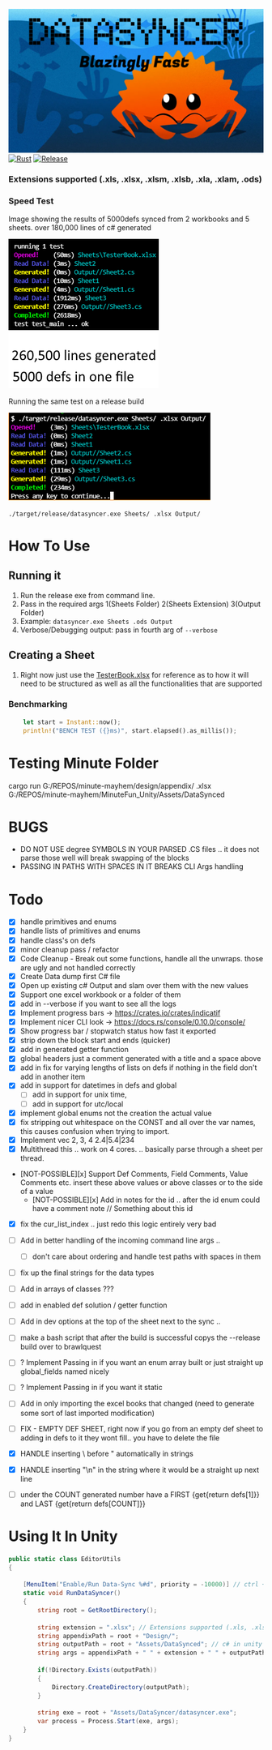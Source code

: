 ![img](!pics/title.png)
[![Rust](https://github.com/JustinMorritt/DataSyncer/actions/workflows/rust.yml/badge.svg)](https://github.com/JustinMorritt/DataSyncer/actions/workflows/rust.yml)
[![Release](https://github.com/JustinMorritt/DataSyncer/actions/workflows/Release.yml/badge.svg)](https://github.com/JustinMorritt/DataSyncer/actions/workflows/Release.yml)
### Extensions supported (.xls, .xlsx, .xlsm, .xlsb, .xla, .xlam, .ods)

### Speed Test
Image showing the results of 5000defs synced from 2 workbooks and 5 sheets. over 180,000 lines of c# generated

![img](!pics/test5000DefsOneFile.png)

Running the same test on a release build

![img](!pics/release5000DefsOneFile.png)

`./target/release/datasyncer.exe Sheets/ .xlsx Output/`


# How To Use
## Running it
1. Run the release exe from command line.
2. Pass in the required args  1(Sheets Folder) 2(Sheets Extension) 3(Output Folder)
3. Example: `datasyncer.exe Sheets .ods Output`
4. Verbose/Debugging output: pass in fourth arg of `--verbose`
## Creating a Sheet
1. Right now just use the [TesterBook.xlsx](Sheets/TesterBook.xlsx) for reference as to how it will need to be structured as well as all the functionalities that are supported

### Benchmarking
```rust
    let start = Instant::now();
    println!("BENCH TEST ({}ms)", start.elapsed().as_millis());
```

# Testing Minute Folder 
cargo run G:/REPOS/minute-mayhem/design/appendix/ .xlsx G:/REPOS/minute-mayhem/MinuteFun_Unity/Assets/DataSynced

# BUGS
- DO NOT USE degree SYMBOLS IN YOUR PARSED .CS files .. it does not parse those well will break swapping of the blocks
- PASSING IN PATHS WITH SPACES IN IT BREAKS CLI Args handling

# Todo
- [x] handle primitives and enums
- [x] handle lists of primitives and enums
- [x] handle class's on defs
- [x] minor cleanup pass / refactor
- [x] Code Cleanup - Break out some functions, handle all the unwraps. those are ugly and not handled correctly
- [x] Create Data dump first  C# file
- [x] Open up existing c# Output and slam over them with the new values
- [x] Support one excel workbook or a folder of them
- [x] add in --verbose if you want to see all the logs
- [x] Implement progress bars -> https://crates.io/crates/indicatif
- [x] Implement nicer CLI look -> https://docs.rs/console/0.10.0/console/
- [x] Show progress bar / stopwatch status how fast it exported
- [x] strip down the block start and ends (quicker)
- [x] add in generated getter function
- [x] global headers just a comment generated with a title and a space above
- [x] add in fix for varying lengths of lists on defs if nothing in the field don't add in another item
- [x] add in support for datetimes in defs and global
  - [ ] add in support for unix time, 
  - [ ] add in support for utc/local
- [x] implement global enums not the creation the actual value
- [x] fix stripping out whitespace on the CONST and all over the var names, this causes confusion when trying to import.
- [x] Implement vec 2, 3, 4    2.4|5.4|234
- [x] Multithread this .. work on 4 cores. .. basically parse through a sheet per thread.
- [NOT-POSSIBLE][x] Support Def Comments, Field Comments, Value Comments etc. insert these above values or above classes or to the side of a value
  - [NOT-POSSIBLE][x] Add in notes for the id .. after the id enum could have a comment note // Something about this id
- [x] fix the cur_list_index .. just redo this logic entirely very bad
- [ ] Add in better handling of the incoming command line args ..
  - [ ] don't care about ordering and handle test paths with spaces in them
- [ ] fix up the final strings for the data types
- [ ] Add in arrays of classes ???
- [ ] add in enabled def solution / getter function
- [ ] Add in dev options at the top of the sheet next to the sync ..
- [ ] make a bash script that after the build is successful copys the --release build over to brawlquest
- [ ] ? Implement Passing in if you want an enum array built or just straight up global_fields named nicely  
- [ ] ? Implement Passing in if you want it static
- [ ] Add in only importing the excel books that changed (need to generate some sort of last imported modification)
- [ ] FIX - EMPTY DEF SHEET, right now if you go from an empty def sheet to adding in defs to it they wont fill.. you have to delete the file
- [x] HANDLE inserting \ before " automatically in strings
- [x] HANDLE inserting "\n" in the string where it would be a straight up next line
- [ ] under the COUNT generated number have a FIRST {get{return defs[1]}} and LAST {get{return defs[COUNT]}}



# Using It In Unity
```c#
public static class EditorUtils
{

    [MenuItem("Enable/Run Data-Sync %#d", priority = -10000)] // ctrl + shift + d
    static void RunDataSyncer()
    {
        string root = GetRootDirectory();

        string extension = ".xlsx"; // Extensions supported (.xls, .xlsx, .xlsm, .xlsb, .xla, .xlam, .ods)
        string appendixPath = root + "Design/";
        string outputPath = root + "Assets/DataSynced"; // c# in unity
        string args = appendixPath + " " + extension + " " + outputPath;//  + " --verbose";

        if(!Directory.Exists(outputPath))
        {
            Directory.CreateDirectory(outputPath);
        }

        string exe = root + "Assets/DataSyncer/datasyncer.exe";
        var process = Process.Start(exe, args);
    }
}

```